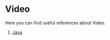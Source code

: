 # Video

Here you can find useful references about Video.

1. [Java](https://github.com/hqxsn/Awesome-Notes-From-Globe/tree/master/Video/Java/Readme.md)  

    

